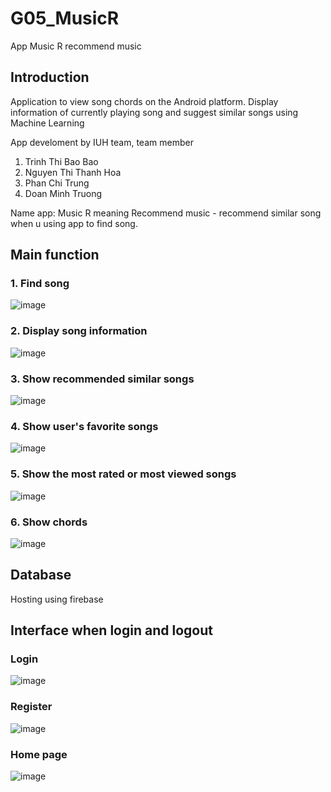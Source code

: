 # G05_MusicR
App Music R recommend music

## Introduction
Application to view song chords on the Android platform. 
Display information of currently playing song and suggest similar songs using Machine Learning

App develoment by IUH team, team member
1. Trinh Thi Bao Bao
2. Nguyen Thi Thanh Hoa
3. Phan Chi Trung
4. Doan Minh Truong
   
Name app: Music R meaning Recommend music - recommend similar song when u using app to find song.

## Main function

### 1. Find song
![image](https://github.com/huuminh365/G05_MusicR/assets/67813560/90f78a23-47d9-4b83-88af-06c4ad492afd)

### 2. Display song information
![image](https://github.com/huuminh365/G05_MusicR/assets/67813560/f9079df4-5c0f-4db3-b2a7-b92896f06f3c)

### 3. Show recommended similar songs
![image](https://github.com/huuminh365/G05_MusicR/assets/67813560/c0152a59-c33f-477c-8ff0-945dbf4bf392)

### 4. Show user's favorite songs
![image](https://github.com/huuminh365/G05_MusicR/assets/67813560/9a595a36-7795-4bef-9fcf-061c998f5dfc)

### 5. Show the most rated or most viewed songs
![image](https://github.com/huuminh365/G05_MusicR/assets/67813560/a77f5518-7da7-4dd7-a035-5c6e57d3e1d3)

### 6. Show chords
![image](https://github.com/huuminh365/G05_MusicR/assets/67813560/b1184b9a-4d6b-48b7-a282-1b82509a9d2b)

## Database
Hosting using firebase

## Interface when login and logout

### Login
![image](https://github.com/huuminh365/G05_MusicR/assets/67813560/577bd8a9-7b25-4d60-8802-f7a8362b3707)

### Register
![image](https://github.com/huuminh365/G05_MusicR/assets/67813560/75e6210e-12de-4e1e-9bbf-9d697fd603f1)

### Home page

![image](https://github.com/huuminh365/G05_MusicR/assets/67813560/07a2c4bc-9a4d-4d7e-bad1-3acb51b8ea40)


